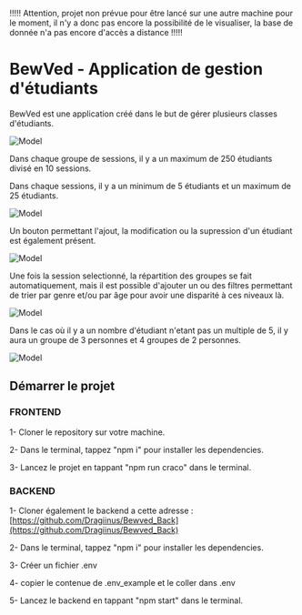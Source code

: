 !!!!! Attention, projet non prévue pour être lancé sur une autre machine pour le moment, il n'y a donc pas encore la possibilité de le visualiser, la base de donnée n'a pas encore d'accès a distance !!!!!

# BewVed - Application de gestion d'étudiants

BewVed est une application créé dans le but de gérer plusieurs classes d'étudiants.

![Model](https://github.com/Dragiinus/Img/blob/main/Capture%20d'%C3%A9cran%202024-03-30%20103755.png)

Dans chaque groupe de sessions, il y a un maximum de 250 étudiants divisé en 10 sessions.

Dans chaque sessions, il y a un minimum de 5 étudiants et un maximum de 25 étudiants.

![Model](https://github.com/Dragiinus/Img/blob/main/Capture%20d'%C3%A9cran%202024-03-30%20103805.png)

Un bouton permettant l'ajout, la modification ou la supression d'un étudiant est également présent.

![Model](https://github.com/Dragiinus/Img/blob/main/Capture%20d'%C3%A9cran%202024-03-30%20103823.png)

Une fois la session selectionné, la répartition des groupes se fait automatiquement, mais il est possible d'ajouter un ou des filtres permettant de trier par genre et/ou par âge pour avoir une disparité à ces niveaux là.

![Model](https://github.com/Dragiinus/Img/blob/main/Capture%20d'%C3%A9cran%202024-03-30%20103855.png)

Dans le cas où il y a un nombre d'étudiant n'etant pas un multiple de 5, il y aura un groupe de 3 personnes et 4 groupes de 2 personnes.

![Model](https://github.com/Dragiinus/Img/blob/main/Capture%20d'%C3%A9cran%202024-03-30%20104930.png)

## Démarrer le projet

### FRONTEND

1- Cloner le repository sur votre machine.

2- Dans le terminal, tappez "npm i" pour installer les dependencies.

3- Lancez le projet en tappant "npm run craco" dans le terminal. 


### BACKEND

1- Cloner également le backend a cette adresse : [https://github.com/Dragiinus/Bewved_Back](https://github.com/Dragiinus/Bewved_Back)

2- Dans le terminal, tappez "npm i" pour installer les dependencies.

3- Créer un fichier .env

4- copier le contenue de .env_example et le coller dans .env

5- Lancez le backend en tappant "npm start" dans le terminal. 


